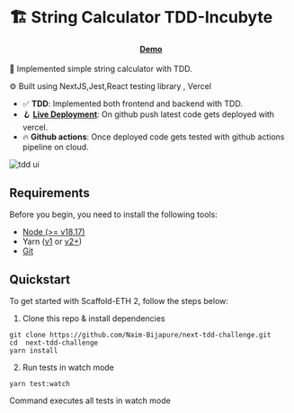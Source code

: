 # 🏗 String Calculator TDD-Incubyte

<h4 align="center">
  <a href="https://next-tdd-challenge.vercel.app/">Demo</a>
</h4>

🧪 Implemented simple string calculator with TDD.

⚙️ Built using NextJS,Jest,React testing library , Vercel

- ✅ **TDD**: Implemented both frontend and backend with TDD.
- 🪝 **[Live Deployment](https://next-tdd-challenge.vercel.app)**: On github push latest code gets deployed with vercel.
- 🔥 **Github actions**: Once deployed code gets tested with github actions pipeline on cloud.


![tdd ui](https://github.com/user-attachments/assets/fca00c6b-16ef-4c1d-96c3-536e02137f7d)


## Requirements

Before you begin, you need to install the following tools:

- [Node (>= v18.17)](https://nodejs.org/en/download/)
- Yarn ([v1](https://classic.yarnpkg.com/en/docs/install/) or [v2+](https://yarnpkg.com/getting-started/install))
- [Git](https://git-scm.com/downloads)

## Quickstart

To get started with Scaffold-ETH 2, follow the steps below:

1. Clone this repo & install dependencies

```
git clone https://github.com/Naim-Bijapure/next-tdd-challenge.git
cd  next-tdd-challenge
yarn install
```

2. Run tests in watch mode

```
yarn test:watch
```
Command executes all tests in watch mode




